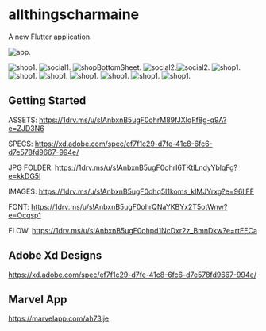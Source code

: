 # allthingscharmaine

A new Flutter application.



![app](assets/screenshots/IMG_7182.GIF).





![shop1](assets/screenshots/shop1.png). ![social1](assets/screenshots/social1.png).
![shopBottomSheet](assets/screenshots/shopBottomSheet.png).
![social2](assets/screenshots/social2.png).![social2](assets/screenshots/social3.png).
![shop1](assets/screenshots/shop2.png). ![shop1](assets/screenshots/shop11.png).
![shop1](assets/screenshots/shop3.png).
![shop1](assets/screenshots/shop4.png).  ![shop1](assets/screenshots/shop5.png).
![shop1](assets/screenshots/shop6.png).  ![shop1](assets/screenshots/shop7.png).  
## Getting Started

ASSETS: https://1drv.ms/u/s!AnbxnB5ugF0ohrM89fJXIqFf8g-q9A?e=ZJD3N6

SPECS: https://xd.adobe.com/spec/ef7f1c29-d7fe-41c8-6fc6-d7e578fd9667-994e/

JPG FOLDER: https://1drv.ms/u/s!AnbxnB5ugF0ohrI6TKtlLndyYblqFg?e=kkDG5l

IMAGES: https://1drv.ms/u/s!AnbxnB5ugF0ohq5I1koms_klMJYrxg?e=96llFF

FONT: https://1drv.ms/u/s!AnbxnB5ugF0ohrQNaYKBYx2T5otWnw?e=Ocqsp1

FLOW: https://1drv.ms/u/s!AnbxnB5ugF0ohpd1NcDxr2z_BmnDkw?e=rtEECa


## Adobe Xd Designs

https://xd.adobe.com/spec/ef7f1c29-d7fe-41c8-6fc6-d7e578fd9667-994e/

## Marvel App

https://marvelapp.com/ah73ije
